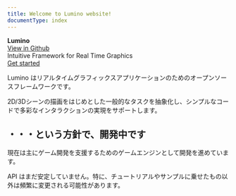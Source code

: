 ```yaml
---
title: Welcome to Lumino website!
documentType: index
---
```

<style type="text/css">
footer{
  position: relative;
}
</style>

<div class="hero">
  <div class="wrap">
    <div class="text">
      <strong>Lumino</strong>
    </div>
    <div class="buttons-unit-small">
      <a class="github-link" href="https://github.com/lriki/Lumino">View in Github</a>
    </div>
    <div class="minitext">
    Intuitive Framework for Real Time Graphics
    </div>
    <div class="buttons-unit">
      <a href="articles/documents/index.md" class="button"><i class="glyphicon glyphicon-send"></i>Get started</a>
      <!-- <a href="articles/downloads/index.md" class="button"><i class="glyphicon glyphicon-download"></i>Download Latest</a> -->
    </div>
  </div>
</div>
<div class="key-section">
  <div class="container">
    <div class="row">
      <div class="col-md-10 col-md-offset-1 text-center">
        <section>
          <p class="lead">Lumino はリアルタイムグラフィックスアプリケーションのためのオープンソースフレームワークです。</p>
          <p class="lead">2D/3Dシーンの描画をはじめとした一般的なタスクを抽象化し、シンプルなコードで多彩なインタラクションの実現をサポートします。</p>
        </section>
      </div>
    </div>
  </div>
</div>

<div class="key-section">
  <div class="container">
    <div class="row">
      <div class="col-md-8 col-md-offset-2 text-center">
        <i class="glyphicon glyphicon-wrench"></i>
        <section>
          <h2>・・・という方針で、開発中です</h2>
          <p class="lead">
            現在は主にゲーム開発を支援するためのゲームエンジンとして開発を進めています。
          </p>
          <p class="lead">
            API はまだ安定していません。特に、チュートリアルやサンプルに乗せたもの以外は頻繁に変更される可能性があります。
          </p>
        </section>
      </div>
    </div>
  </div>
</div>
